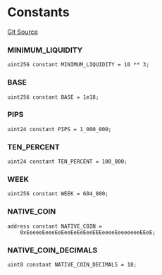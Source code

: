# Constants
[Git Source](https://github.com/ArrakisFinance/arrakis-modular/blob/4485c572ded3a830c181fa38ceaac13efe8eb7f1/src/constants/CArrakis.sol)

### MINIMUM_LIQUIDITY

```solidity
uint256 constant MINIMUM_LIQUIDITY = 10 ** 3;
```

### BASE

```solidity
uint256 constant BASE = 1e18;
```

### PIPS

```solidity
uint24 constant PIPS = 1_000_000;
```

### TEN_PERCENT

```solidity
uint24 constant TEN_PERCENT = 100_000;
```

### WEEK

```solidity
uint256 constant WEEK = 604_800;
```

### NATIVE_COIN

```solidity
address constant NATIVE_COIN =
    0xEeeeeEeeeEeEeeEeEeEeeEEEeeeeEeeeeeeeEEeE;
```

### NATIVE_COIN_DECIMALS

```solidity
uint8 constant NATIVE_COIN_DECIMALS = 18;
```

